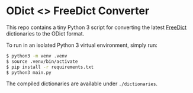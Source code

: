 # ODict <> FreeDict Converter 

This repo contains a tiny Python 3 script for converting the latest [FreeDict](https://freedict.org) dictionaries to the
ODict format. 

To run in an isolated Python 3 virtual environment, simply run:

```bash
$ python3 -m venv .venv
$ source .venv/bin/activate
$ pip install -r requirements.txt
$ python3 main.py
```

The compiled dictionaries are available under `./dictionaries`.